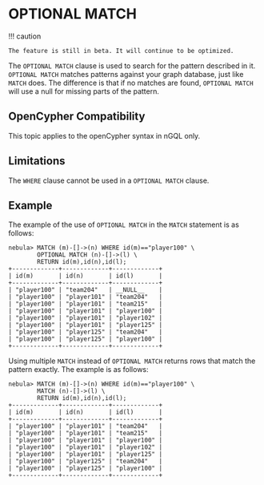 # OPTIONAL MATCH

!!! caution

    The feature is still in beta. It will continue to be optimized.

The `OPTIONAL MATCH` clause is used to search for the pattern described in it. `OPTIONAL MATCH` matches patterns against your graph database, just like `MATCH` does. The difference is that if no matches are found, `OPTIONAL MATCH` will use a null for missing parts of the pattern.

## OpenCypher Compatibility

This topic applies to the openCypher syntax in nGQL only.

## Limitations

The `WHERE` clause cannot be used in a `OPTIONAL MATCH` clause.

## Example

The example of the use of `OPTIONAL MATCH` in the `MATCH` statement is as follows:

```ngql
nebula> MATCH (m)-[]->(n) WHERE id(m)=="player100" \
        OPTIONAL MATCH (n)-[]->(l) \
        RETURN id(m),id(n),id(l);
+-------------+-------------+-------------+
| id(m)       | id(n)       | id(l)       |
+-------------+-------------+-------------+
| "player100" | "team204"   | __NULL__    |
| "player100" | "player101" | "team204"   |
| "player100" | "player101" | "team215"   |
| "player100" | "player101" | "player100" |
| "player100" | "player101" | "player102" |
| "player100" | "player101" | "player125" |
| "player100" | "player125" | "team204"   |
| "player100" | "player125" | "player100" |
+-------------+-------------+-------------+
```

Using multiple `MATCH` instead of `OPTIONAL MATCH` returns rows that match the pattern exactly. The example is as follows:

```ngql
nebula> MATCH (m)-[]->(n) WHERE id(m)=="player100" \
        MATCH (n)-[]->(l) \
        RETURN id(m),id(n),id(l);
+-------------+-------------+-------------+
| id(m)       | id(n)       | id(l)       |
+-------------+-------------+-------------+
| "player100" | "player101" | "team204"   |
| "player100" | "player101" | "team215"   |
| "player100" | "player101" | "player100" |
| "player100" | "player101" | "player102" |
| "player100" | "player101" | "player125" |
| "player100" | "player125" | "team204"   |
| "player100" | "player125" | "player100" |
+-------------+-------------+-------------+
```
